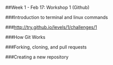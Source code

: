 ##Week 1 - Feb 17: Workshop 1 (Github)

###Introduction to terminal and linux commands

###http://try.github.io/levels/1/challenges/1

###How Git Works

###Forking, cloning, and pull requests

###Creating a new repository